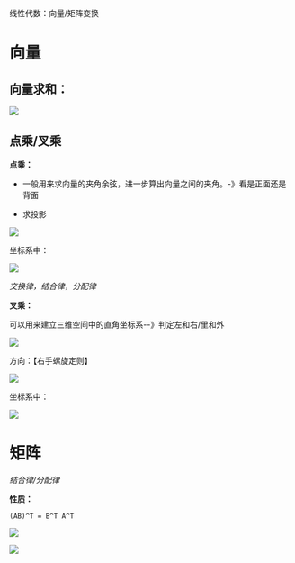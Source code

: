 线性代数：向量/矩阵变换

<!-- more -->

# 向量

## 向量求和：

![](https://cdn.jsdelivr.net/gh/dmu-wxy/pic/blog/20221003173623.png)

## 点乘/叉乘

**点乘：**

- 一般用来求向量的夹角余弦，进一步算出向量之间的夹角。-》看是正面还是背面

- 求投影

![](https://cdn.jsdelivr.net/gh/dmu-wxy/pic/blog/20221003174703.png)

坐标系中：

![](https://cdn.jsdelivr.net/gh/dmu-wxy/pic/blog/20221003175036.png)

*交换律，结合律，分配律*



**叉乘：**

可以用来建立三维空间中的直角坐标系--》判定左和右/里和外

![](https://cdn.jsdelivr.net/gh/dmu-wxy/pic/blog/20221003201256.png)

方向：【右手螺旋定则】

![](https://cdn.jsdelivr.net/gh/dmu-wxy/pic/blog/20221003210341.png)

坐标系中：

![](https://cdn.jsdelivr.net/gh/dmu-wxy/pic/blog/20221003212459.png)

# 矩阵

*结合律/分配律*



**性质：**

```
(AB)^T = B^T A^T
```

![](https://cdn.jsdelivr.net/gh/dmu-wxy/pic/blog/20221003214443.png)

![](https://cdn.jsdelivr.net/gh/dmu-wxy/pic/blog/20221003214647.png)